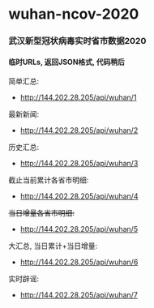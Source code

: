# wuhan-ncov-2020
### 武汉新型冠状病毒实时省市数据2020

#### 临时URLs, 返回JSON格式, 代码稍后

简单汇总:
  - http://144.202.28.205/api/wuhan/1

最新新闻:
  - http://144.202.28.205/api/wuhan/2
  
历史汇总:
  - http://144.202.28.205/api/wuhan/3
  
截止当前累计各省市明细:
  - http://144.202.28.205/api/wuhan/4
  
~~当日增量各省市明细:~~
  - http://144.202.28.205/api/wuhan/5
  
大汇总, 当日累计+当日增量:
  - http://144.202.28.205/api/wuhan/6

实时辟谣:
  - http://144.202.28.205/api/wuhan/7
